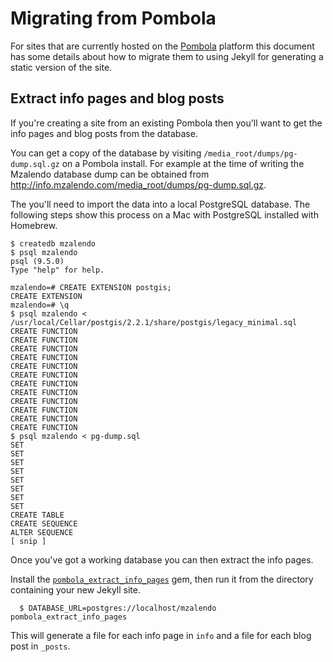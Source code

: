 # Migrating from Pombola

For sites that are currently hosted on the [Pombola](https://github.com/mysociety/pombola) platform this document has some details about how to migrate them to using Jekyll for generating a static version of the site.

## Extract info pages and blog posts

If you're creating a site from an existing Pombola then you'll want to get the info pages and blog posts from the database.

You can get a copy of the database by visiting `/media_root/dumps/pg-dump.sql.gz` on a Pombola install. For example at the time of writing the Mzalendo database dump can be obtained from http://info.mzalendo.com/media_root/dumps/pg-dump.sql.gz.

The you'll need to import the data into a local PostgreSQL database. The following steps show this process on a Mac with PostgreSQL installed with Homebrew.

```
$ createdb mzalendo
$ psql mzalendo
psql (9.5.0)
Type "help" for help.

mzalendo=# CREATE EXTENSION postgis;
CREATE EXTENSION
mzalendo=# \q
$ psql mzalendo < /usr/local/Cellar/postgis/2.2.1/share/postgis/legacy_minimal.sql
CREATE FUNCTION
CREATE FUNCTION
CREATE FUNCTION
CREATE FUNCTION
CREATE FUNCTION
CREATE FUNCTION
CREATE FUNCTION
CREATE FUNCTION
CREATE FUNCTION
CREATE FUNCTION
CREATE FUNCTION
CREATE FUNCTION
$ psql mzalendo < pg-dump.sql
SET
SET
SET
SET
SET
SET
SET
SET
CREATE TABLE
CREATE SEQUENCE
ALTER SEQUENCE
[ snip ]
```

Once you've got a working database you can then extract the info pages.

Install the [`pombola_extract_info_pages`](https://github.com/mysociety/pombola_extract_info_pages) gem, then run it from the directory containing your new Jekyll site.

      $ DATABASE_URL=postgres://localhost/mzalendo pombola_extract_info_pages

This will generate a file for each info page in `info` and a file for each blog post in `_posts`.
